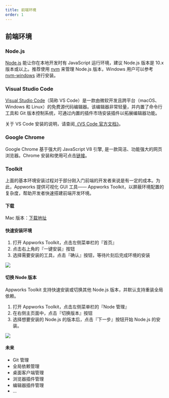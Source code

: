 ```yaml
---
title: 前端环境
order: 1
---
```


## 前端环境

### Node.js

[Node.js](https://nodejs.org/) 能让你在本地开发时有 JavaScript 运行环境，建议 Node.js 版本是 10.x 版本或以上。推荐使用 [nvm](https://github.com/nvm-sh/nvm) 来管理 Node.js 版本，Windows 用户可以参考 [nvm-windows](https://github.com/coreybutler/nvm-windows) 进行安装。

### Visual Studio Code

[Visual Studio Code](https://code.visualstudio.com/)（简称 VS Code）是一款由微软开发且跨平台（macOS、 Windows 和 Linux）的免费源代码编辑器。该编辑器非常轻量，并内置了命令行工具和 Git 版本控制系统，可通过内置的插件市场安装插件以拓展编辑器功能。

关于 VS Code 安装的说明，请查阅[《VS Code 官方文档》](https://code.visualstudio.com/docs/setup/setup-overview)。

### Google Chrome

Google Chrome 基于强大的 JavaScript V8 引擎, 是一款简洁、功能强大的网页浏览器。Chrome 安装和使用可点击[链接](https://www.google.cn/chrome)。

### Toolkit

上面的基本环境安装过程对于部分刚入门前端的开发者来说是有一定的成本。为此，Appworks 提供可视化 GUI 工具—— Appworks Toolkit，以屏蔽环境配置的复杂度，帮助开发者快速搭建前端开发环境。

#### 下载

Mac 版本：[下载地址](https://iceworks.oss-cn-hangzhou.aliyuncs.com/toolkit/Appworks%20Toolkit-0.1.0.dmg)

#### 快速安装环境

1. 打开 Appworks Toolkit，点击左侧菜单栏的『首页』
2. 点击右上角的『一键安装』按钮
3. 选择需要安装的工具，点击『确认』按钮，等待片刻后完成环境的安装

![](https://img.alicdn.com/imgextra/i4/O1CN01VlMLYK1ebfNJgMw7v_!!6000000003890-2-tps-2200-1448.png)

#### 切换 Node 版本

Appworks Toolkit 支持快速安装或切换其他 Node.js 版本，并默认支持重装全局依赖。

1. 打开 Appworks Toolkit，点击左侧菜单栏的『Node 管理』
2. 在右侧主页面中，点击『切换版本』按钮
3. 选择想要安装的 Node.js 的版本后，点击『下一步』按钮开始 Node.js 的安装。

![](https://img.alicdn.com/imgextra/i4/O1CN01HQEgCV1xBXTtRjBFC_!!6000000006405-2-tps-2200-1448.png)

#### 未来

- Git 管理
- 全局依赖管理
- 桌面客户端管理
- 浏览器插件管理
- 编辑器插件管理
- ...
